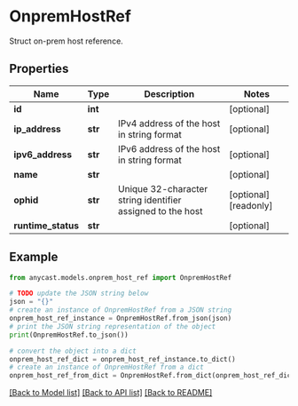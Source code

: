 # OnpremHostRef

Struct on-prem host reference.

## Properties

Name | Type | Description | Notes
------------ | ------------- | ------------- | -------------
**id** | **int** |  | [optional] 
**ip_address** | **str** | IPv4 address of the host in string format | [optional] 
**ipv6_address** | **str** | IPv6 address of the host in string format | [optional] 
**name** | **str** |  | [optional] 
**ophid** | **str** | Unique 32-character string identifier assigned to the host | [optional] [readonly] 
**runtime_status** | **str** |  | [optional] 

## Example

```python
from anycast.models.onprem_host_ref import OnpremHostRef

# TODO update the JSON string below
json = "{}"
# create an instance of OnpremHostRef from a JSON string
onprem_host_ref_instance = OnpremHostRef.from_json(json)
# print the JSON string representation of the object
print(OnpremHostRef.to_json())

# convert the object into a dict
onprem_host_ref_dict = onprem_host_ref_instance.to_dict()
# create an instance of OnpremHostRef from a dict
onprem_host_ref_from_dict = OnpremHostRef.from_dict(onprem_host_ref_dict)
```
[[Back to Model list]](../README.md#documentation-for-models) [[Back to API list]](../README.md#documentation-for-api-endpoints) [[Back to README]](../README.md)


